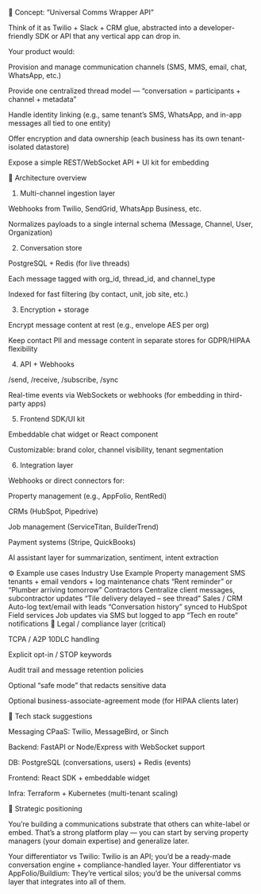 🧩 Concept: “Universal Comms Wrapper API”

Think of it as Twilio + Slack + CRM glue, abstracted into a developer-friendly SDK or API that any vertical app can drop in.

Your product would:

Provision and manage communication channels (SMS, MMS, email, chat, WhatsApp, etc.)

Provide one centralized thread model — “conversation = participants + channel + metadata”

Handle identity linking (e.g., same tenant’s SMS, WhatsApp, and in-app messages all tied to one entity)

Offer encryption and data ownership (each business has its own tenant-isolated datastore)

Expose a simple REST/WebSocket API + UI kit for embedding

🧠 Architecture overview

1. Multi-channel ingestion layer

Webhooks from Twilio, SendGrid, WhatsApp Business, etc.

Normalizes payloads to a single internal schema (Message, Channel, User, Organization)

2. Conversation store

PostgreSQL + Redis (for live threads)

Each message tagged with org_id, thread_id, and channel_type

Indexed for fast filtering (by contact, unit, job site, etc.)

3. Encryption + storage

Encrypt message content at rest (e.g., envelope AES per org)

Keep contact PII and message content in separate stores for GDPR/HIPAA flexibility

4. API + Webhooks

/send, /receive, /subscribe, /sync

Real-time events via WebSockets or webhooks (for embedding in third-party apps)

5. Frontend SDK/UI kit

Embeddable chat widget or React component

Customizable: brand color, channel visibility, tenant segmentation

6. Integration layer

Webhooks or direct connectors for:

Property management (e.g., AppFolio, RentRedi)

CRMs (HubSpot, Pipedrive)

Job management (ServiceTitan, BuilderTrend)

Payment systems (Stripe, QuickBooks)

AI assistant layer for summarization, sentiment, intent extraction

⚙️ Example use cases
Industry Use Example
Property management SMS tenants + email vendors + log maintenance chats “Rent reminder” or “Plumber arriving tomorrow”
Contractors Centralize client messages, subcontractor updates “Tile delivery delayed – see thread”
Sales / CRM Auto-log text/email with leads “Conversation history” synced to HubSpot
Field services Job updates via SMS but logged to app “Tech en route” notifications
🔐 Legal / compliance layer (critical)

TCPA / A2P 10DLC handling

Explicit opt-in / STOP keywords

Audit trail and message retention policies

Optional “safe mode” that redacts sensitive data

Optional business-associate-agreement mode (for HIPAA clients later)

🧰 Tech stack suggestions

Messaging CPaaS: Twilio, MessageBird, or Sinch

Backend: FastAPI or Node/Express with WebSocket support

DB: PostgreSQL (conversations, users) + Redis (events)

Frontend: React SDK + embeddable widget

Infra: Terraform + Kubernetes (multi-tenant scaling)

🚀 Strategic positioning

You’re building a communications substrate that others can white-label or embed.
That’s a strong platform play — you can start by serving property managers (your domain expertise) and generalize later.

Your differentiator vs Twilio:
Twilio is an API; you’d be a ready-made conversation engine + compliance-handled layer.
Your differentiator vs AppFolio/Buildium:
They’re vertical silos; you’d be the universal comms layer that integrates into all of them.
